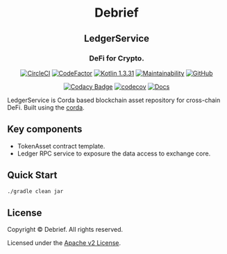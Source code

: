 <p align="center">
  <!--<img src="./defi-logo.svg" width="300">-->
  <h1 align="center">Debrief</h1>
  <h2 align="center">LedgerService</h2>
</p>
<h3 align="center">DeFi for Crypto.</h3>

<div align="center">

[![CircleCI](https://circleci.com/gh/ProxideFi/Proxi/tree/master.svg?style=svg&circle-token=2380b5f0e372382eab05df88d28d6010f753d57b)](https://circleci.com/gh/ProxideFi/Proxi/tree/master) [![CodeFactor](https://www.codefactor.io/repository/github/proxidefi/proxi/badge?s=f6e0b64dda2179dca33e1de3ed6b813ee5618257)](https://www.codefactor.io/repository/github/proxidefi/proxi) [![Kotlin 1.3.31](https://img.shields.io/badge/Kotlin-1.3.31-blue.svg?style=flat&logo=kotlin)](http://kotlinlang.org) [![Maintainability](https://api.codeclimate.com/v1/badges/5a1bd47080f09d4fb4e2/maintainability)](https://codeclimate.com/github/ProxideFi/Proxi/maintainability)  [![GitHub](https://img.shields.io/github/license/ProxideFi/Proxi.svg)](https://github.com/ProxideFi/Proxi/blob/master/README.md)


[![Codacy Badge](https://api.codacy.com/project/badge/Grade/ae9f03dcc2014dca9f4c1241c33c3d4e)](https://www.codacy.com?utm_source=github.com&amp;utm_medium=referral&amp;utm_content=ProxideFi/Proxi&amp;utm_campaign=Badge_Grade) [![codecov](https://codecov.io/gh/ProxideFi/Proxi/branch/master/graph/badge.svg?token=zjnedkeAWY)](https://codecov.io/gh/ProxideFi/Proxi) [![Docs](https://img.shields.io/static/v1?label=Docs&message=master&color=green.svg?style=flat&logo=github)](https://proxidefi.github.io/Proxi/ledgerservice/)

</div>

LedgerService is Corda based blockchain asset repository for cross-chain DeFi.
Built using the [corda](https://github.com/corda/corda).

## Key components

* TokenAsset contract template.
* Ledger RPC service to exposure the data access to exchange core.

## Quick Start

```sh
./gradle clean jar
```


## License

Copyright © Debrief. All rights reserved.

Licensed under the [Apache v2 License](LICENSE).







